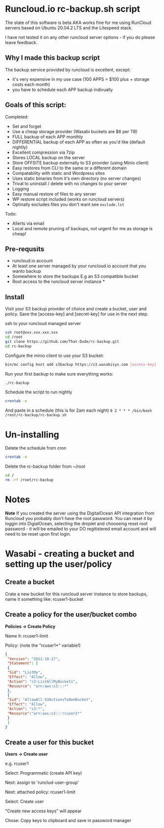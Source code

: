 # Runcloud.io rc-backup.sh script
The state of this software is beta AKA works fine for me using RunCloud servers
based on Ubuntu 20.04.2 LTS and the Litespeed stack.

I have not tested it on any other runcloud server options - if you do please
leave feedback.

## Why I made this backup script
The backup service provided by runcloud is excellent, except:

- it's very expensive in my use case (100 APPS = $100 plus +
  storage costs each month)
- you have to schedule each APP backup indivually

## Goals of this script:

Completed:
- Set and forget
- Use a cheap storage provider (Wasabi buckets are $6 per TB)
- FULL backup of each APP monthly
- DIFFERENTIAL backup of each APP as often as you'd like (default nightly)
- Excellent compression via 7zip
- Stores LOCAL backup on the server
- Store OFFSITE backup externally to S3 provider (using Minio client)
- Easy restores from CLI to the same or a different domain
- Compatability with static and Wordpress sites
- Uses static binaries from it's own directory (no server changes)
- Trival to uninstall / delete with no changes to your server
- Logging
- Easy manual restore of files to any server
- WP restore script included (works on runcloud servers)
- Optinally excludes files you don't want see ```exclude.lst```

Todo:
- Allerts via email
- Local and remote pruning of backups, not urgent for me as storage is cheap!

## Pre-requsits
- runcloud.io account
- At least one server managed by your runcloud.io account that you wanto backup
- Somewhere to store the backups E.g an S3 compatible bucket
- Root access to the runcloud server instance *

## Install
Visit your S3 backup provider of choice and create a bucket, user and policy. Save the [access-key] and [secret-key]  for use in the next step.

ssh to your runcloud managed server
```bash
ssh root@xxx.xxx.xxx.xxx
cd /root
git clone https://github.com/That-Dude/rc-backup.git
cd rc-backup
```

Configure the minio client to use your S3 bucket:
```bash
bin/mc config host add s3backup https://s3.wasabisys.com [access-key] [secret-key] 
```

Run your first backup to make sure everything works:
```bash
./rc-backup
```

Schedule the script to run nightly
```bash
crontab -e
```
And paste in a schedule (this is for 2am each night)
`0 2 * * * /bin/bash /root/rc-backup/rc-backup.sh`

# Un-installing
Delete the schedule from cron
```bash
crontab -e
```
Delete the rc-backup folder from ~/root
```bash
cd /
rm -rf /root/rc-backup
```

# Notes
**Note** If you created the server using the DigitalOcean API integration from
Runcloud you probably don't have the root password. You can reset it by loggin
into DigialOcean, selecting the droplet and chooseing reset root password - it
will be emailed to your DO regitistered email account and will need to be reset
upon first login.

# Wasabi - creating a bucket and setting up the user/policy

## Create a bucket

Crate a new bucket for this runcloud server instance to store backups, name it something like: rcuser1-bucket

## Create a policy for the user/bucket combo
**Policies -> Create Policy**

Name it: rcuser1-limit

Policy: (note the "rcuser1\*" variable!)

```json
{
 "Version": "2012-10-17",
 "Statement": [
 {
 "Sid": "ListMy",
 "Effect": "Allow",
 "Action": "s3:ListAllMyBuckets",
 "Resource": "arn:aws:s3:::*"
 },
 {
 "Sid": "AllowAll-S3ActionsToOwnBucket",
 "Effect": "Allow",
 "Action": "s3:*",
 "Resource":"arn:aws:s3:::rcuser1*"
 }
 ]
}
```

## Create a user for this bucket
**Users -> Create user**

e.g. rcuser1

Select: Programmatic (create API key)

Next: assign to 'runclud-user-group'

Next: attached policy: rcuser1-limit

Select: Create user

"Create new access keys" will appear

Chose: Copy keys to clipboard and save in password manager
